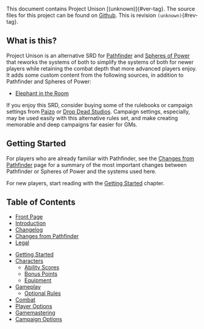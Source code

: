 This document contains Project Unison [(unknown)]{#ver-tag}. The source files for this project can be found on [Github]. This is revision `(unknown)`{#rev-tag}.

## What is this?

Project Unison is an alternative SRD for [Pathfinder] and [Spheres of Power] that reworks the systems of both to simplify the systems of both for newer players while retaining the combat depth that more advanced players enjoy. It adds some custom content from the following sources, in addition to Pathfinder and Spheres of Power:

* [Elephant in the Room](https://michaeliantorno.com/feat-taxes-in-pathfinder/)

If you enjoy this SRD, consider buying some of the rulebooks or campaign settings from [Paizo] or [Drop Dead Studios]. Campaign settings, especially, may be used easily with this alternative rules set, and make creating memorable and deep campaigns far easier for GMs. 

[Pathfinder]: https://paizo.com/pathfinder
[Spheres of Power]: http://spheresofpower.wikidot.com/
[Github]: https://github.com/AuroraAmissa/ProjectUnison
[Paizo]: https://paizo.com/
[Drop Dead Studios]: https://www.dropdeadstudios.com/

## Getting Started

For players who are already familiar with Pathfinder, see the [Changes from Pathfinder] page for a summary of the most important changes between Pathfinder or Spheres of Power and the systems used here.

For new players, start reading with the [Getting Started](./2-basics.html) chapter.

[Changes from Pathfinder]: ./1-major_changes.html

## Table of Contents

* [Front Page](./0-title.html)
* [Introduction](./1-about.md)
* [Changelog](./1-changelog.html)
* [Changes from Pathfinder](./1-major_changes.html)
* [Legal](./1-legal.html)

<!-- -->

* [Getting Started](./2-basics.html)
* [Characters](./3-characters.html)
  * [Ability Scores](./3a-ability_scores.html)
  * [Bonus Points](./3b-bonus_points.html)
  * [Equipment](./3c-equipment.html)
* [Gameplay](./4-gameplay.html)
  * [Optional Rules](./4a-optional_rules.html)
* [Combat](./5-combat.html)
* [Player Options](./6-player_options.html)
* [Gamemastering](./7-gamemastering.html)
* [Campaign Options](./8-campaign_options.html)